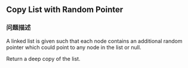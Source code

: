 ## Copy List with Random Pointer  
### 问题描述

A linked list is given such that each node contains an additional random pointer which could point to any node in the list or null.



Return a deep copy of the list.

